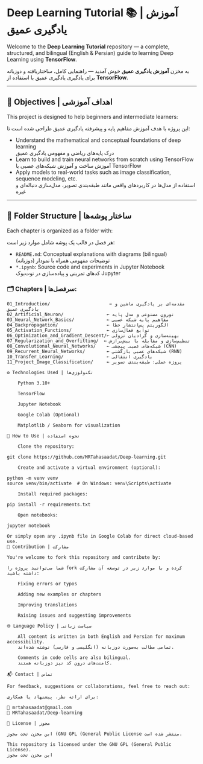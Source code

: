 # Deep Learning Tutorial 📚 | آموزش یادگیری عمیق

Welcome to the **Deep Learning Tutorial** repository — a complete, structured, and bilingual (English & Persian) guide to learning Deep Learning using **TensorFlow**.

به مخزن **آموزش یادگیری عمیق** خوش آمدید — راهنمایی کامل، ساختاریافته و دوزبانه برای یادگیری یادگیری عمیق با استفاده از **TensorFlow**.

---

## 🎯 Objectives | اهداف آموزشی

This project is designed to help beginners and intermediate learners:

این پروژه با هدف آموزش مفاهیم پایه و پیشرفته یادگیری عمیق طراحی شده است تا:

- Understand the mathematical and conceptual foundations of deep learning  
  درک پایه‌های ریاضی و مفهومی یادگیری عمیق  
- Learn to build and train neural networks from scratch using TensorFlow  
  آموزش ساخت و آموزش شبکه‌های عصبی با TensorFlow  
- Apply models to real-world tasks such as image classification, sequence modeling, etc.  
  استفاده از مدل‌ها در کاربردهای واقعی مانند طبقه‌بندی تصویر، مدل‌سازی دنباله‌ای و غیره  

---

## 📁 Folder Structure | ساختار پوشه‌ها

Each chapter is organized as a folder with:

هر فصل در قالب یک پوشه شامل موارد زیر است:

- `README.md`: Conceptual explanations with diagrams (bilingual)  
  توضیحات مفهومی همراه با نمودار (دوزبانه)
- `*.ipynb`: Source code and experiments in Jupyter Notebook  
  کدهای تمرینی و پیاده‌سازی در نوت‌بوک Jupyter  

### 🗂️ Chapters | سرفصل‌ها:

```plaintext
01_Introduction/                      ← مقدمه‌ای بر یادگیری ماشین و یادگیری عمیق
02_Artificial_Neuron/                ← نورون مصنوعی و مدل پایه
03_Neural_Network_Basics/            ← مفاهیم پایه شبکه عصبی
04_Backpropagation/                  ← الگوریتم پس‌انتشار خطا
05_Activation_Functions/             ← توابع فعال‌سازی
06_Optimization_and_Gradient_Descent/← بهینه‌سازی و گرادیان نزولی
07_Regularization_and_Overfitting/  ← تنظیم‌سازی و مقابله با بیش‌برازش
08_Convolutional_Neural_Networks/    ← شبکه‌های عصبی پیچشی (CNN)
09_Recurrent_Neural_Networks/        ← شبکه‌های عصبی بازگشتی (RNN)
10_Transfer_Learning/                ← یادگیری انتقالی
11_Project_Image_Classification/     ← پروژه عملی: طبقه‌بندی تصویر

⚙️ Technologies Used | تکنولوژی‌ها

    Python 3.10+

    TensorFlow

    Jupyter Notebook

    Google Colab (Optional)

    Matplotlib / Seaborn for visualization

🚀 How to Use | نحوه استفاده

    Clone the repository:

git clone https://github.com/MRTahasaadat/Deep-learning.git

    Create and activate a virtual environment (optional):

python -m venv venv
source venv/bin/activate  # On Windows: venv\Scripts\activate

    Install required packages:

pip install -r requirements.txt

    Open notebooks:

jupyter notebook

Or simply open any .ipynb file in Google Colab for direct cloud-based use.
🤝 Contribution | مشارکت

You're welcome to fork this repository and contribute by:

شما می‌توانید پروژه را fork کرده و با موارد زیر در توسعه آن مشارکت داشته باشید:

    Fixing errors or typos

    Adding new examples or chapters

    Improving translations

    Raising issues and suggesting improvements

🌐 Language Policy | سیاست زبانی

    All content is written in both English and Persian for maximum accessibility.
    تمامی مطالب به‌صورت دوزبانه (انگلیسی و فارسی) نوشته شده‌اند.

    Comments in code cells are also bilingual.
    کامنت‌های درون کد نیز دوزبانه هستند.

📬 Contact | تماس

For feedback, suggestions or collaborations, feel free to reach out:

برای ارائه نظر، پیشنهاد یا همکاری:

📧 mrtahasaadat@gmail.com
🔗 MRTahasaadat/Deep-learning

📜 License | مجوز

این مخزن تحت مجوز (GNU GPL (General Public License منتشر شده است.

This repository is licensed under the GNU GPL (General Public License).
این مخزن تحت مجوز
